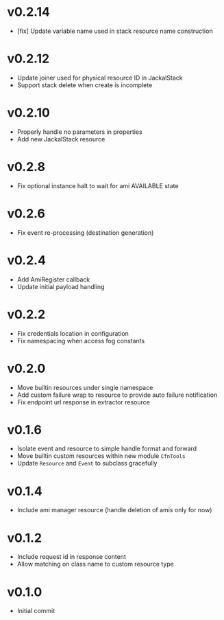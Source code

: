 # v0.2.14
* [fix] Update variable name used in stack resource name construction

# v0.2.12
* Update joiner used for physical resource ID in JackalStack
* Support stack delete when create is incomplete

# v0.2.10
* Properly handle no parameters in properties
* Add new JackalStack resource

# v0.2.8
* Fix optional instance halt to wait for ami AVAILABLE state

# v0.2.6
* Fix event re-processing (destination generation)

# v0.2.4
* Add AmiRegister callback
* Update initial payload handling

# v0.2.2
* Fix credentials location in configuration
* Fix namespacing when access fog constants

# v0.2.0
* Move builtin resources under single namespace
* Add custom failure wrap to resource to provide auto failure notification
* Fix endpoint url response in extractor resource

# v0.1.6
* Isolate event and resource to simple handle format and forward
* Move builtin custom resources within new module `CfnTools`
* Update `Resource` and `Event` to subclass gracefully

# v0.1.4
* Include ami manager resource (handle deletion of amis only for now)

# v0.1.2
* Include request id in response content
* Allow matching on class name to custom resource type

# v0.1.0
* Initial commit
